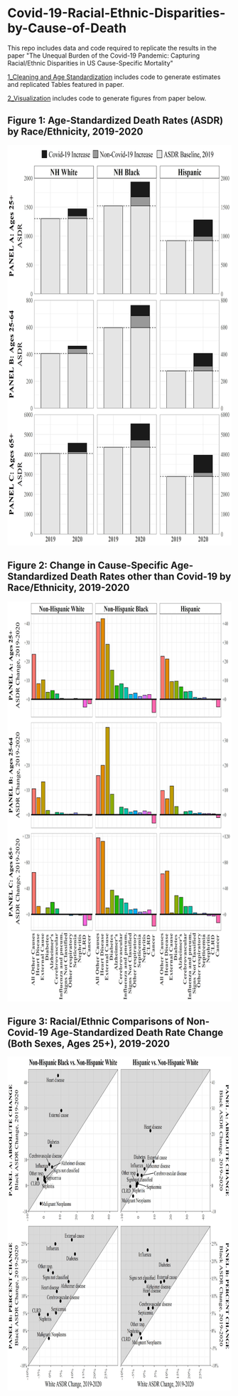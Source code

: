 # Covid-19-Racial-Ethnic-Disparities-by-Cause-of-Death
This repo includes data and code required to replicate the results in the paper "The Unequal Burden of the Covid-19 Pandemic: Capturing Racial/Ethnic Disparities in US Cause-Specific Mortality"

[1_Cleaning and Age Standardization](https://github.com/annelieseluck/Covid-19-Racial-Ethnic-Disparities-by-Cause-of-Death/blob/main/1_Cleaning%20and%20Age%20Standardization.R)
 includes code to generate estimates and replicated Tables featured in paper. 
 
 
 [2_Visualization](https://github.com/annelieseluck/Covid-19-Racial-Ethnic-Disparities-by-Cause-of-Death/blob/main/2_Visualizations.R) includes code to generate figures from paper below. 

## Figure 1: Age-Standardized Death Rates (ASDR) by Race/Ethnicity, 2019-2020
<img src="https://github.com/annelieseluck/Covid-19-Racial-Ethnic-Disparities-by-Cause-of-Death/blob/main/Visuals/FIGURE1.jpg" width="750" height="900">

## Figure 2: Change in Cause-Specific Age-Standardized Death Rates other than Covid-19 by Race/Ethnicity, 2019-2020
<img src="https://github.com/annelieseluck/Covid-19-Racial-Ethnic-Disparities-by-Cause-of-Death/blob/main/Visuals/FIGURE2.jpg" width="750" height="900">

## Figure 3: Racial/Ethnic Comparisons of Non-Covid-19 Age-Standardized Death Rate Change (Both Sexes, Ages 25+), 2019-2020
<img src="https://github.com/annelieseluck/Covid-19-Racial-Ethnic-Disparities-by-Cause-of-Death/blob/main/Visuals/FIGURE3.jpg" width="1300" height="750">
